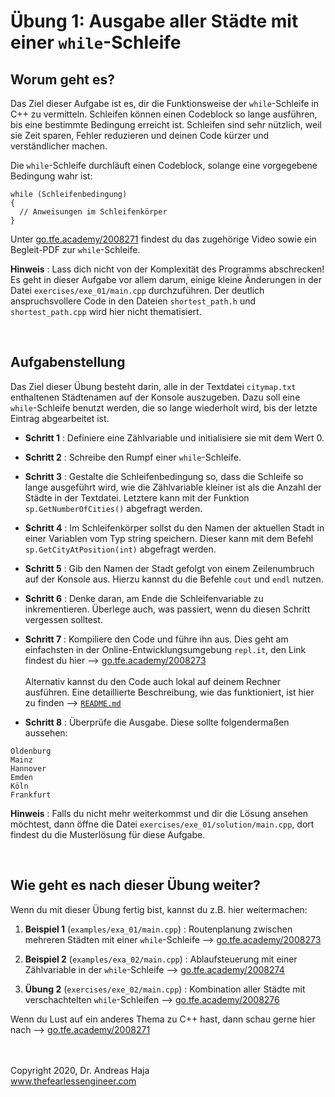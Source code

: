 # Übung 1: Ausgabe aller Städte mit einer `while`-Schleife

## Worum geht es?

Das Ziel dieser Aufgabe ist es, dir die Funktionsweise der `while`-Schleife in C++ zu vermitteln. Schleifen können einen Codeblock so lange ausführen, bis eine bestimmte Bedingung erreicht ist. Schleifen sind sehr nützlich, weil sie Zeit sparen, Fehler reduzieren und deinen Code kürzer und verständlicher machen.

Die `while`-Schleife durchläuft einen Codeblock, solange eine vorgegebene Bedingung wahr ist:

```
while (Schleifenbedingung) 
{
  // Anweisungen im Schleifenkörper
}
```

Unter [go.tfe.academy/2008271](https://go.tfe.academy/2008271) findest du das zugehörige Video sowie ein Begleit-PDF zur `while`-Schleife.

**Hinweis** : Lass dich nicht von der Komplexität des Programms abschrecken! Es geht in dieser Aufgabe vor allem darum,  einige kleine Änderungen in der Datei `exercises/exe_01/main.cpp` durchzuführen. Der deutlich anspruchsvollere Code in den Dateien `shortest_path.h` und `shortest_path.cpp` wird hier nicht thematisiert. 

<br>

## Aufgabenstellung

Das Ziel dieser Übung besteht darin, alle in der Textdatei `citymap.txt` enthaltenen Städtenamen auf der Konsole auszugeben. Dazu soll eine `while`-Schleife benutzt werden, die so lange wiederholt wird, bis der letzte Eintrag abgearbeitet ist. 

- **Schritt 1** : Definiere eine Zählvariable und initialisiere sie mit dem Wert 0.

- **Schritt 2** : Schreibe den Rumpf einer `while`-Schleife.

- **Schritt 3** : Gestalte die Schleifenbedingung so, dass die Schleife so lange ausgeführt wird, wie die Zählvariable kleiner ist als die Anzahl der Städte in der Textdatei. Letztere kann mit der Funktion `sp.GetNumberOfCities()` abgefragt werden.

- **Schritt 4** : Im Schleifenkörper sollst du den Namen der aktuellen Stadt in einer Variablen vom Typ string speichern. Dieser kann mit dem Befehl `sp.GetCityAtPosition(int)` abgefragt werden. 

- **Schritt 5** : Gib den Namen der Stadt gefolgt von einem Zeilenumbruch auf der Konsole aus. Hierzu kannst du die Befehle `cout` und `endl` nutzen.

- **Schritt 6** : Denke daran, am Ende die Schleifenvariable zu inkrementieren. Überlege auch, was passiert, wenn du diesen Schritt vergessen solltest. 

- **Schritt 7** : Kompiliere den Code und führe ihn aus. Dies geht am einfachsten in der Online-Entwicklungsumgebung `repl.it`, den Link findest du hier --> [go.tfe.academy/2008273](https://go.tfe.academy/2008273) <br><br> Alternativ kannst du den Code auch lokal auf deinem Rechner ausführen. Eine detaillierte Beschreibung, wie das funktioniert, ist hier zu finden --> [`README.md`](./../../README.md#)

- **Schritt 8** : Überprüfe die Ausgabe. Diese sollte folgendermaßen aussehen: 

```
Oldenburg
Mainz
Hannover
Emden
Köln
Frankfurt
```

**Hinweis** : Falls du nicht mehr weiterkommst und dir die Lösung ansehen möchtest, dann öffne die Datei `exercises/exe_01/solution/main.cpp`, dort findest du die Musterlösung für diese Aufgabe. 

<br>

## Wie geht es nach dieser Übung weiter? 

Wenn du mit dieser Übung fertig bist, kannst du z.B. hier weitermachen: 

1. **Beispiel 1** (`examples/exa_01/main.cpp`) : Routenplanung zwischen mehreren Städten mit einer `while`-Schleife --> [go.tfe.academy/2008273](https://go.tfe.academy/2008273)
   
2. **Beispiel 2** (`examples/exa_02/main.cpp`) : Ablaufsteuerung mit einer Zählvariable in der `while`-Schleife --> [go.tfe.academy/2008274](https://go.tfe.academy/2008274)
   
3. **Übung 2** (`exercises/exe_02/main.cpp`) : Kombination aller Städte mit verschachtelten `while`-Schleifen --> [go.tfe.academy/2008276](https://go.tfe.academy/2008276)


Wenn du Lust auf ein anderes Thema zu C++ hast, dann schau gerne hier nach --> [go.tfe.academy/2008271](https://go.tfe.academy/2008271) 

<br><br>
Copyright 2020, Dr. Andreas Haja
<br>
www.thefearlessengineer.com